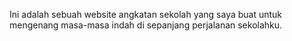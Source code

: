 Ini adalah sebuah website angkatan sekolah yang saya buat untuk mengenang masa-masa indah di sepanjang perjalanan sekolahku.
